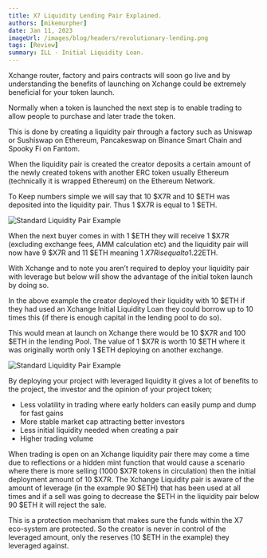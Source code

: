 ```yaml
---
title: X7 Liquidity Lending Pair Explained.
authors: [mikemurpher]
date: Jan 11, 2023
imageUrl: /images/blog/headers/revolutionary-lending.png
tags: [Review]
summary: ILL - Initial Liquidity Loan.
---
```


Xchange router, factory and pairs contracts will soon go live and by understanding the benefits of launching on Xchange could be extremely beneficial for your token launch.

Normally when a token is launched the next step is to enable trading to allow people to purchase and later trade the token.

This is done by creating a liquidity pair through a factory such as Uniswap or Sushiswap on Ethereum, Pancakeswap on Binance Smart Chain and Spooky Fi on Fantom.

When the liquidity pair is created the creator deposits a certain amount of the newly created tokens with another ERC token usually Ethereum (technically it is wrapped Ethereum) on the Ethereum Network.

To Keep numbers simple we will say that 10 $X7R and 10 $ETH was deposited into the liquidity pair. Thus 1 $X7R is equal to 1 $ETH.

![Standard Liquidity Pair Example](https://assets.x7finance.org/images/blog/posts/x7-intial-liquidity-lending-pair-explained/standard-liquidity.png)

When the next buyer comes in with 1 $ETH they will receive 1 $X7R (excluding exchange fees, AMM calculation etc) and the liquidity pair will now have 9 $X7R and 11 $ETH meaning 1 $X7R is equal to 1.22$ETH.

With Xchange and to note you aren’t required to deploy your liquidity pair with leverage but below will show the advantage of the initial token launch by doing so.

In the above example the creator deployed their liquidity with 10 $ETH if they had used an Xchange Initial Liquidity Loan they could borrow up to 10 times this (if there is enough capital in the lending pool to do so).

This would mean at launch on Xchange there would be 10 $X7R and 100 $ETH in the lending Pool. The value of 1 $X7R is worth 10 $ETH where it was originally worth only 1 $ETH deploying on another exchange.

![Standard Liquidity Pair Example](https://assets.x7finance.org/images/blog/posts/x7-intial-liquidity-lending-pair-explained/Initial-Liquidity-Loan-Trading.png)

By deploying your project with leveraged liquidity it gives a lot of benefits to the project, the investor and the opinion of your project token;

- Less volatility in trading where early holders can easily pump and dump for fast gains
- More stable market cap attracting better investors
- Less initial liquidity needed when creating a pair
- Higher trading volume

When trading is open on an Xchange liquidity pair there may come a time due to reflections or a hidden mint function that would cause a scenario where there is more selling (1000 $X7R tokens in circulation) then the initial deployment amount of 10 $X7R. The Xchange Liquidity pair is aware of the amount of leverage (in the example 90 $ETH) that has been used at all times and if a sell was going to decrease the $ETH in the liquidity pair below 90 $ETH it will reject the sale.

This is a protection mechanism that makes sure the funds within the X7 eco-system are protected. So the creator is never in control of the leveraged amount, only the reserves (10 $ETH in the example) they leveraged against.

